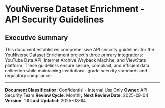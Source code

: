 # YouNiverse Dataset Enrichment - API Security Guidelines

## Executive Summary

This document establishes comprehensive API security guidelines for the YouNiverse Dataset Enrichment project's three primary integrations: YouTube Data API, Internet Archive Wayback Machine, and ViewStats platform. These guidelines ensure secure, compliant, and efficient data collection while maintaining institutional-grade security standards and regulatory compliance.

---

**Document Classification**: Confidential - Internal Use Only
**Owner**: API Security Team
**Review Cycle**: Monthly
**Next Review Date**: 2025-09-04
**Version**: 1.0
**Last Updated**: 2025-08-04